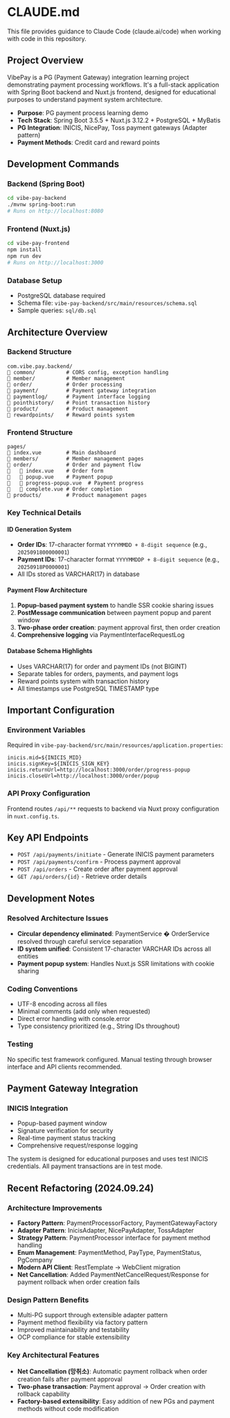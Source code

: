 # CLAUDE.md

This file provides guidance to Claude Code (claude.ai/code) when working with code in this repository.

## Project Overview

VibePay is a PG (Payment Gateway) integration learning project demonstrating payment processing workflows. It's a full-stack application with Spring Boot backend and Nuxt.js frontend, designed for educational purposes to understand payment system architecture.

- **Purpose**: PG payment process learning demo
- **Tech Stack**: Spring Boot 3.5.5 + Nuxt.js 3.12.2 + PostgreSQL + MyBatis
- **PG Integration**: INICIS, NicePay, Toss payment gateways (Adapter pattern)
- **Payment Methods**: Credit card and reward points

## Development Commands

### Backend (Spring Boot)
```bash
cd vibe-pay-backend
./mvnw spring-boot:run
# Runs on http://localhost:8080
```

### Frontend (Nuxt.js)
```bash
cd vibe-pay-frontend
npm install
npm run dev
# Runs on http://localhost:3000
```

### Database Setup
- PostgreSQL database required
- Schema file: `vibe-pay-backend/src/main/resources/schema.sql`
- Sample queries: `sql/db.sql`

## Architecture Overview

### Backend Structure
```
com.vibe.pay.backend/
   common/          # CORS config, exception handling
   member/          # Member management
   order/           # Order processing
   payment/         # Payment gateway integration
   paymentlog/      # Payment interface logging
   pointhistory/    # Point transaction history
   product/         # Product management
   rewardpoints/    # Reward points system
```

### Frontend Structure
```
pages/
   index.vue        # Main dashboard
   members/         # Member management pages
   order/           # Order and payment flow
      index.vue    # Order form
      popup.vue    # Payment popup
      progress-popup.vue  # Payment progress
      complete.vue # Order completion
   products/        # Product management pages
```

### Key Technical Details

#### ID Generation System
- **Order IDs**: 17-character format `YYYYMMDD + 8-digit sequence` (e.g., `2025091800000001`)
- **Payment IDs**: 17-character format `YYYYMMDDP + 8-digit sequence` (e.g., `20250918P0000001`)
- All IDs stored as VARCHAR(17) in database

#### Payment Flow Architecture
1. **Popup-based payment system** to handle SSR cookie sharing issues
2. **PostMessage communication** between payment popup and parent window
3. **Two-phase order creation**: payment approval first, then order creation
4. **Comprehensive logging** via PaymentInterfaceRequestLog

#### Database Schema Highlights
- Uses VARCHAR(17) for order and payment IDs (not BIGINT)
- Separate tables for orders, payments, and payment logs
- Reward points system with transaction history
- All timestamps use PostgreSQL TIMESTAMP type

## Important Configuration

### Environment Variables
Required in `vibe-pay-backend/src/main/resources/application.properties`:
```properties
inicis.mid=${INICIS_MID}
inicis.signKey=${INICIS_SIGN_KEY}
inicis.returnUrl=http://localhost:3000/order/progress-popup
inicis.closeUrl=http://localhost:3000/order/popup
```

### API Proxy Configuration
Frontend routes `/api/**` requests to backend via Nuxt proxy configuration in `nuxt.config.ts`.

## Key API Endpoints

- `POST /api/payments/initiate` - Generate INICIS payment parameters
- `POST /api/payments/confirm` - Process payment approval
- `POST /api/orders` - Create order after payment approval
- `GET /api/orders/{id}` - Retrieve order details

## Development Notes

### Resolved Architecture Issues
- **Circular dependency eliminated**: PaymentService � OrderService resolved through careful service separation
- **ID system unified**: Consistent 17-character VARCHAR IDs across all entities
- **Payment popup system**: Handles Nuxt.js SSR limitations with cookie sharing

### Coding Conventions
- UTF-8 encoding across all files
- Minimal comments (add only when requested)
- Direct error handling with console.error
- Type consistency prioritized (e.g., String IDs throughout)

### Testing
No specific test framework configured. Manual testing through browser interface and API clients recommended.

## Payment Gateway Integration

### INICIS Integration
- Popup-based payment window
- Signature verification for security
- Real-time payment status tracking
- Comprehensive request/response logging

The system is designed for educational purposes and uses test INICIS credentials. All payment transactions are in test mode.

## Recent Refactoring (2024.09.24)

### Architecture Improvements
- **Factory Pattern**: PaymentProcessorFactory, PaymentGatewayFactory
- **Adapter Pattern**: InicisAdapter, NicePayAdapter, TossAdapter  
- **Strategy Pattern**: PaymentProcessor interface for payment method handling
- **Enum Management**: PaymentMethod, PayType, PaymentStatus, PgCompany
- **Modern API Client**: RestTemplate → WebClient migration
- **Net Cancellation**: Added PaymentNetCancelRequest/Response for payment rollback when order creation fails

### Design Pattern Benefits
- Multi-PG support through extensible adapter pattern
- Payment method flexibility via factory pattern
- Improved maintainability and testability
- OCP compliance for stable extensibility

### Key Architectural Features
- **Net Cancellation (망취소)**: Automatic payment rollback when order creation fails after payment approval
- **Two-phase transaction**: Payment approval → Order creation with rollback capability
- **Factory-based extensibility**: Easy addition of new PGs and payment methods without code modification
